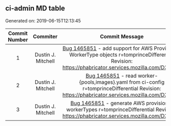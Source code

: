 ## ci-admin MD table
Generated on: 2019-06-15T12:13:45

| Commit Number | Commiter | Commit Message | Commit Url | Date | 
|:-----:|:-----:|:----------------------------------:|:------:|:----:| 
|1|Dustin J. Mitchell |[Bug 1465851](https://bugzilla.mozilla.org/show_bug.cgi?id=1465851)  - add support for AWS Provisioner WorkerType objects r=tomprinceDifferential Revision: https://phabricator.services.mozilla.com/D32081|[URL](https://hg.mozilla.org/ci/ci-admin/pushloghtml?changeset=373421071b2b)|2019-06-07 23:13:13
|2|Dustin J. Mitchell |[Bug 1465851](https://bugzilla.mozilla.org/show_bug.cgi?id=1465851)  - read worker-{pools,images}.yaml from ci-config r=tomprinceDifferential Revision: https://phabricator.services.mozilla.com/D32082|[URL](https://hg.mozilla.org/ci/ci-admin/pushloghtml?changeset=f29b9d60d7b6)|2019-06-07 23:13:13
|3|Dustin J. Mitchell |[Bug 1465851](https://bugzilla.mozilla.org/show_bug.cgi?id=1465851)  - generate AWS provisioner workerTypes r=tomprinceDifferential Revision: https://phabricator.services.mozilla.com/D32083|[URL](https://hg.mozilla.org/ci/ci-admin/pushloghtml?changeset=b06029426b9d)|2019-06-07 23:13:13
